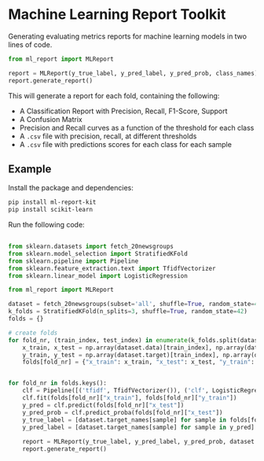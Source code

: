 # Machine Learning Report Toolkit

Generating evaluating metrics reports for machine learning models in two lines of code.


```python
from ml_report import MLReport

report = MLReport(y_true_label, y_pred_label, y_pred_prob, class_names)
report.generate_report()
```

This will generate a report for each fold, containing the following:

- A Classification Report with Precision, Recall, F1-Score, Support
- A Confusion Matrix
- Precision and Recall curves as a function of the threshold for each class
- A `.csv` file with precision, recall, at different thresholds
- A `.csv` file with predictions scores for each class for each sample

## Example

Install the package and dependencies:

```bash
pip install ml-report-kit
pip install scikit-learn
```

Run the following code:

```python
    
from sklearn.datasets import fetch_20newsgroups
from sklearn.model_selection import StratifiedKFold
from sklearn.pipeline import Pipeline
from sklearn.feature_extraction.text import TfidfVectorizer
from sklearn.linear_model import LogisticRegression

from ml_report import MLReport

dataset = fetch_20newsgroups(subset='all', shuffle=True, random_state=42)
k_folds = StratifiedKFold(n_splits=3, shuffle=True, random_state=42)
folds = {}

# create folds
for fold_nr, (train_index, test_index) in enumerate(k_folds.split(dataset.data, dataset.target)):
    x_train, x_test = np.array(dataset.data)[train_index], np.array(dataset.data)[test_index]
    y_train, y_test = np.array(dataset.target)[train_index], np.array(dataset.target)[test_index]
    folds[fold_nr] = {"x_train": x_train, "x_test": x_test, "y_train": y_train, "y_test": y_test}


for fold_nr in folds.keys():
    clf = Pipeline([('tfidf', TfidfVectorizer()), ('clf', LogisticRegression(class_weight='balanced'))])
    clf.fit(folds[fold_nr]["x_train"], folds[fold_nr]["y_train"])
    y_pred = clf.predict(folds[fold_nr]["x_test"])
    y_pred_prob = clf.predict_proba(folds[fold_nr]["x_test"])
    y_true_label = [dataset.target_names[sample] for sample in folds[fold_nr]["y_test"]]
    y_pred_label = [dataset.target_names[sample] for sample in y_pred]
    
    report = MLReport(y_true_label, y_pred_label, y_pred_prob, dataset.target_names)
    report.generate_report()
```